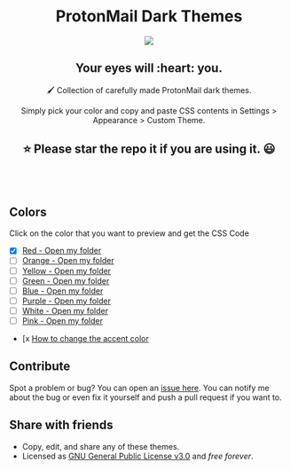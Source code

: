 
<h1 align="center">ProtonMail Dark Themes</h1>
<p align="center"><img src="https://i.imgur.com/QpkKbM3.jpg"><br></p>
<h2 align="center">Your eyes will&nbsp;:heart:&nbsp;you.</h2>

<p align="center">🖌️ Collection of carefully made ProtonMail dark themes. </p>
<p align="center">Simply pick your color and copy and paste CSS contents in Settings > Appearance > Custom Theme.</p>

<h2 align="center">⭐ Please star the repo it if you are using it. 😃</h2>
<br><br>

## Colors
Click on the color that you want to preview and get the CSS Code
- [x] [Red - Open my folder](https://github.com/alekexe/ProtonMail-Dark-Themes/tree/master/red-protonmail-dark-theme)
- [ ] [Orange - Open my folder]()
- [ ] [Yellow - Open my folder]()
- [ ] [Green - Open my folder]()
- [ ]  [Blue - Open my folder]()
- [ ] [Purple - Open my folder]()
- [ ] [White - Open my folder]()
- [ ] [Pink - Open my folder]()
- [x  [How to change the accent color]()

## Contribute

Spot a problem or bug? You can open an [issue here](https://github.com/alekexe/ProtonMail-Dark-Themes/issues).
You can notify me about the bug or even fix it yourself and push a pull request if you want to.

## Share with friends
- Copy, edit, and share any of these themes.
- Licensed as [GNU General Public License v3.0](https://choosealicense.com/licenses/gpl-3.0/) and *free forever*. 
